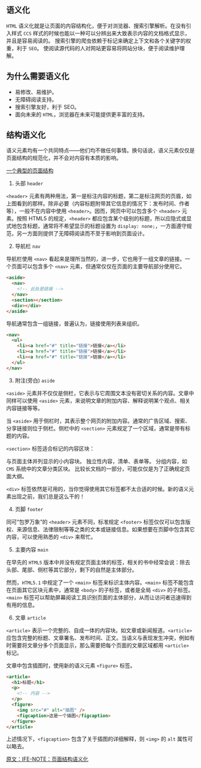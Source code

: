 ## 语义化

`HTML` 语义化就是让页面的内容结构化，便于对浏览器、搜索引擎解析。在没有引入样式 `CCS` 样式的时候也能以一种可以分辨出来大致表示内容的文档格式显示，并且是容易阅读的。 搜索引擎的爬虫依赖于标记来确定上下文和各个关键字的权重，利于 `SEO`。 使阅读源代码的人对网站更容易将网站分块，便于阅读维护理解。

## 为什么需要语义化

- 易修改、易维护。
- 无障碍阅读支持。
- 搜索引擎友好，利于 SEO。
- 面向未来的 `HTML`，浏览器在未来可能提供更丰富的支持。

## 结构语义化

语义元素均有一个共同特点——他们均不做任何事情。换句话说，语义元素仅仅是页面结构的规范化，并不会对内容有本质的影响。

[一个典型的页面结构](./images/page.png)

1. 头部 `header`

`<header>` 元素有两种用法，第一是标注内容的标题，第二是标注网页的页眉，如上图看到的那样。除非必要（内容标题附带其它信息的情况下：发布时间、作者等），一般不在内容中使用 `<header>`。因而，网页中可以包含多个 `<header>` 元素。按照 HTML5 的规定，`<header>` 都应包含某个级别的标题，所以应隐式或显式地包含标题，通常将不希望显示的标题设置为 `display: none;`，一方面遵守规范，另一方面则提供了无障碍阅读而不至于影响到页面设计。

2. 导航栏 `nav`

导航栏使用 `<nav>` 看起来是理所当然的，进一步，它也用于一组文章的链接。一个页面可以包含多个 `<nav>` 元素，但通常仅仅在页面的主要导航部分使用它。

```html
<aside>
  <nav>
    <!-- 此处是链接 -->
  </nav>
  <section></section>
  <div></div>
</aside>
```

导航通常包含一组链接，普遍认为，链接使用列表来组织。

```html
<nav>
  <ul>
    <li><a href="#" title="链接">链接</a></li>
    <li><a href="#" title="链接">链接</a></li>
    <li><a href="#" title="链接">链接</a></li>
  </ul>
</nav>
```

3. 附注(旁白) `aside`

`<aside>` 元素并不仅仅是侧栏，它表示与它周围文本没有密切关系的内容。文章中同样可以使用 `<aside>` 元素，来说明文章的附加内容、解释说明某个观点、相关内容链接等等。

当 `<aside>` 用于侧栏时，其表示整个网页的附加内容。通常的广告区域、搜索、分享链接则位于侧栏。侧栏中的 `<section>` 元素规定了一个区域，通常是带有标题的内容。

`<section>` 标签适合标记的内容区块：

与页面主体并列显示的小内容块。
独立性内容，清单、表单等。
分组内容，如 `CMS` 系统中的文章分类区块。
比较长文档的一部分，可能仅仅是为了正确规定页面大纲。

`<div>` 标签依然是可用的，当你觉得使用其它标签都不太合适的时候。新的语义元素出现之前，我们总是这么干的！

4. 页脚 `footer`

同可“包罗万象”的 `<header>` 元素不同，标准规定 `<footer>` 标签仅仅可以包含版权、来源信息、法律限制等等之类的文本或链接信息。如果想要在页脚中包含其它内容，可以使用熟悉的 `<div>` 来帮忙。

5. 主要内容 `main`

在早先的 `HTML5` 版本中并没有规定页面主体的标签，相关的书中经常会说：除去头部、尾部、侧栏等其它部分，剩下的自然是主体部分。

然而，`HTML5.1` 中规定了一个 `<main>` 标签来标识主体内容。`<main>` 标签不能包含在页面其它区块元素中，通常是 `<body>` 的子标签，或者是全局 `<div>` 的子标签。`<main>` 标签可以帮助屏幕阅读工具识别页面的主体部分，从而让访问者迅速得到有用的信息。

6. 文章 `article`

`<article>` 表示一个完整的、自成一体的内容块。如文章或新闻报道。`<article>` 应包含完整的标题、文章署名、发布时间、正文。当语义与表现发生冲突，例如有时需要将文章分多个页面显示，那么需要把每个页面的文章区域都用 `<article>` 标记。

文章中包含插图时，使用新的语义元素 `<figure>` 标签。

```html
<article>
  <h1>标题</h1>
  <p>
    <!-- 内容 -->
  </p>
  <figure>
    <img src="#" alt="插图" />
    <figcaption>这是一个插图</figcaption>
  </figure>
</article>
```

上述情况下，`<figcaption>` 包含了关于插图的详细解释，则 `<img>` 的 `alt` 属性可以略去。

[原文：IFE-NOTE：页面结构语义化](https://rainylog.com/post/ife-note-1/)
